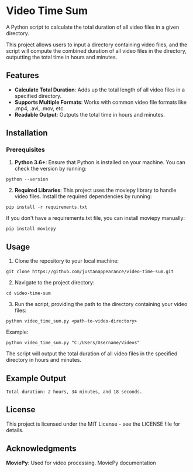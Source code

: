 # Video Time Sum

A Python script to calculate the total duration of all video files in a given directory.

This project allows users to input a directory containing video files, and the script will compute the combined duration of all video files in the directory, outputting the total time in hours and minutes.

## Features

- **Calculate Total Duration**: Adds up the total length of all video files in a specified directory.
- **Supports Multiple Formats**: Works with common video file formats like .mp4, .avi, .mov, etc.
- **Readable Output**: Outputs the total time in hours and minutes.

## Installation

### Prerequisites

1. **Python 3.6+**: Ensure that Python is installed on your machine. You can check the version by running:

```
python --version
```

2. **Required Libraries**: This project uses the moviepy library to handle video files. Install the required dependencies by running:

```
pip install -r requirements.txt
```

If you don't have a requirements.txt file, you can install moviepy manually:

```
pip install moviepy
```

## Usage

1. Clone the repository to your local machine:

```
git clone https://github.com/justanappearance/video-time-sum.git
```

2. Navigate to the project directory:

```
cd video-time-sum
```

3. Run the script, providing the path to the directory containing your video files:

```
python video_time_sum.py <path-to-video-directory>
```

Example:

```
python video_time_sum.py "C:/Users/Username/Videos"
```

The script will output the total duration of all video files in the specified directory in hours and minutes.

## Example Output

```
Total duration: 2 hours, 34 minutes, and 18 seconds.
```

## License

This project is licensed under the MIT License - see the LICENSE file for details.

## Acknowledgments

**MoviePy**: Used for video processing. MoviePy documentation
